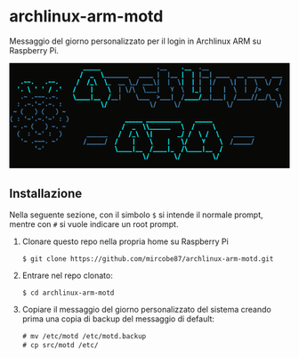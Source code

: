 # archlinux-arm-motd
Messaggio del giorno personalizzato per il login in Archlinux ARM su
Raspberry Pi.

![motd.png](./motd.png "Antemprima")

## Installazione
Nella seguente sezione, con il simbolo `$` si intende il normale prompt, mentre
con `#` si vuole indicare un root prompt.

1.	Clonare questo repo nella propria home su Raspberry Pi

		$ git clone https://github.com/mircobe87/archlinux-arm-motd.git

2.	Entrare nel repo clonato:
	
		$ cd archlinux-arm-motd

3.	Copiare il messaggio del giorno personalizzato del sistema creando prima
	una copia di backup del messaggio di default:

		# mv /etc/motd /etc/motd.backup
		# cp src/motd /etc/
